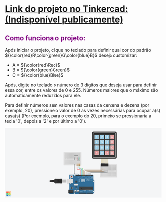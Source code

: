 <h1><a href="https://www.tinkercad.com/things/7GmY1oSAti3-paint-1-lamp" target="_blank">Link do projeto no Tinkercad: (Indisponível publicamente)</a></h1>

<h2 style="color:purple">Como funciona o projeto:</h2>
<p>Após iniciar o projeto, clique no teclado para definir qual cor do padrão ${\color{red}R\color{green}G\color{blue}B}$ deseja customizar:</p>
<ul>
  <li>A = ${\color{red}Red}$</li>
  <li>B = ${\color{green}Green}$</li>
  <li>C = ${\color{blue}Blue}$</li>
</ul>
<p>Após, digite no teclado o número de 3 dígitos que deseja usar para definir essa cor, entre os valores de 0 e 255. Números maiores que o máximo são automaticamente reduzidos para ele.</p>
<p>Para definir números sem valores nas casas da centena e dezena (por exemplo, 20), pressione o valor de 0 as vezes necessárias para ocupar a(s) casa(s) (Por exemplo, para o exemplo do 20, primeiro se pressionaria a tecla '0', depois a '2' e por último a '0').</p>

![Project image](https://github.com/Mateus-Resende-Ottoni/Tinkercad/blob/main/Paint%20(1%20Lamp)/Paint%20(1%20Lamp)%20_%20White%20Background.png)

